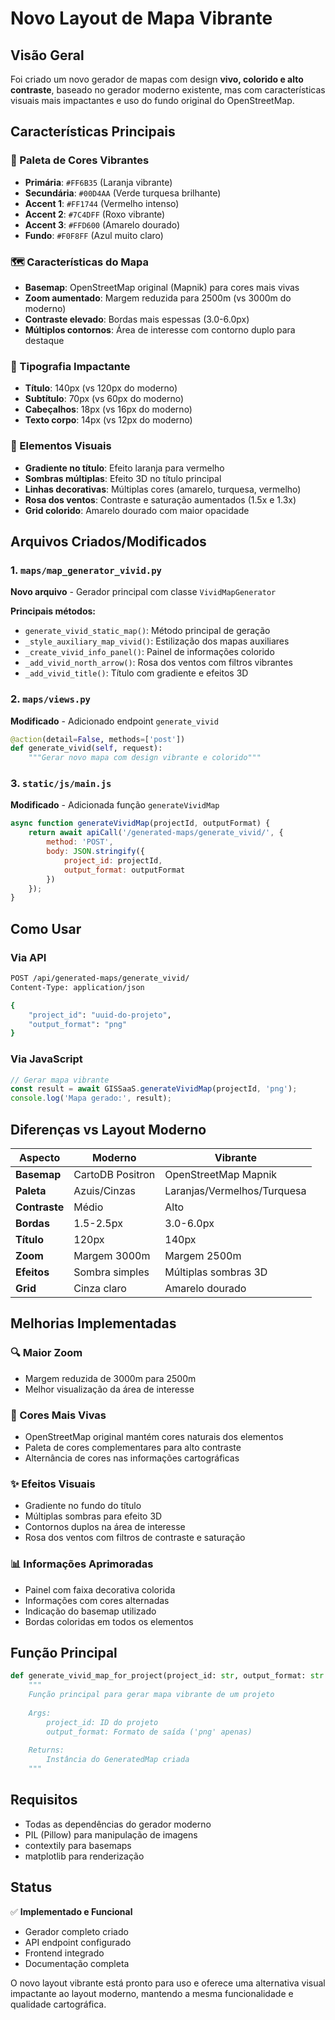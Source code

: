 # Novo Layout de Mapa Vibrante

## Visão Geral

Foi criado um novo gerador de mapas com design **vivo, colorido e alto contraste**, baseado no gerador moderno existente, mas com características visuais mais impactantes e uso do fundo original do OpenStreetMap.

## Características Principais

### 🎨 Paleta de Cores Vibrantes
- **Primária**: `#FF6B35` (Laranja vibrante)
- **Secundária**: `#00D4AA` (Verde turquesa brilhante)
- **Accent 1**: `#FF1744` (Vermelho intenso)
- **Accent 2**: `#7C4DFF` (Roxo vibrante)
- **Accent 3**: `#FFD600` (Amarelo dourado)
- **Fundo**: `#F0F8FF` (Azul muito claro)

### 🗺️ Características do Mapa
- **Basemap**: OpenStreetMap original (Mapnik) para cores mais vivas
- **Zoom aumentado**: Margem reduzida para 2500m (vs 3000m do moderno)
- **Contraste elevado**: Bordas mais espessas (3.0-6.0px)
- **Múltiplos contornos**: Área de interesse com contorno duplo para destaque

### 📝 Tipografia Impactante
- **Título**: 140px (vs 120px do moderno)
- **Subtítulo**: 70px (vs 60px do moderno)
- **Cabeçalhos**: 18px (vs 16px do moderno)
- **Texto corpo**: 14px (vs 12px do moderno)

### 🎯 Elementos Visuais
- **Gradiente no título**: Efeito laranja para vermelho
- **Sombras múltiplas**: Efeito 3D no título principal
- **Linhas decorativas**: Múltiplas cores (amarelo, turquesa, vermelho)
- **Rosa dos ventos**: Contraste e saturação aumentados (1.5x e 1.3x)
- **Grid colorido**: Amarelo dourado com maior opacidade

## Arquivos Criados/Modificados

### 1. `maps/map_generator_vivid.py`
**Novo arquivo** - Gerador principal com classe `VividMapGenerator`

**Principais métodos:**
- `generate_vivid_static_map()`: Método principal de geração
- `_style_auxiliary_map_vivid()`: Estilização dos mapas auxiliares
- `_create_vivid_info_panel()`: Painel de informações colorido
- `_add_vivid_north_arrow()`: Rosa dos ventos com filtros vibrantes
- `_add_vivid_title()`: Título com gradiente e efeitos 3D

### 2. `maps/views.py`
**Modificado** - Adicionado endpoint `generate_vivid`

```python
@action(detail=False, methods=['post'])
def generate_vivid(self, request):
    """Gerar novo mapa com design vibrante e colorido"""
```

### 3. `static/js/main.js`
**Modificado** - Adicionada função `generateVividMap`

```javascript
async function generateVividMap(projectId, outputFormat) {
    return await apiCall('/generated-maps/generate_vivid/', {
        method: 'POST',
        body: JSON.stringify({
            project_id: projectId,
            output_format: outputFormat
        })
    });
}
```

## Como Usar

### Via API
```bash
POST /api/generated-maps/generate_vivid/
Content-Type: application/json

{
    "project_id": "uuid-do-projeto",
    "output_format": "png"
}
```

### Via JavaScript
```javascript
// Gerar mapa vibrante
const result = await GISSaaS.generateVividMap(projectId, 'png');
console.log('Mapa gerado:', result);
```

## Diferenças vs Layout Moderno

| Aspecto | Moderno | Vibrante |
|---------|---------|----------|
| **Basemap** | CartoDB Positron | OpenStreetMap Mapnik |
| **Paleta** | Azuis/Cinzas | Laranjas/Vermelhos/Turquesa |
| **Contraste** | Médio | Alto |
| **Bordas** | 1.5-2.5px | 3.0-6.0px |
| **Título** | 120px | 140px |
| **Zoom** | Margem 3000m | Margem 2500m |
| **Efeitos** | Sombra simples | Múltiplas sombras 3D |
| **Grid** | Cinza claro | Amarelo dourado |

## Melhorias Implementadas

### 🔍 Maior Zoom
- Margem reduzida de 3000m para 2500m
- Melhor visualização da área de interesse

### 🌈 Cores Mais Vivas
- OpenStreetMap original mantém cores naturais dos elementos
- Paleta de cores complementares para alto contraste
- Alternância de cores nas informações cartográficas

### ✨ Efeitos Visuais
- Gradiente no fundo do título
- Múltiplas sombras para efeito 3D
- Contornos duplos na área de interesse
- Rosa dos ventos com filtros de contraste e saturação

### 📊 Informações Aprimoradas
- Painel com faixa decorativa colorida
- Informações com cores alternadas
- Indicação do basemap utilizado
- Bordas coloridas em todos os elementos

## Função Principal

```python
def generate_vivid_map_for_project(project_id: str, output_format: str = 'png') -> GeneratedMap:
    """
    Função principal para gerar mapa vibrante de um projeto
    
    Args:
        project_id: ID do projeto
        output_format: Formato de saída ('png' apenas)
        
    Returns:
        Instância do GeneratedMap criada
    """
```

## Requisitos

- Todas as dependências do gerador moderno
- PIL (Pillow) para manipulação de imagens
- contextily para basemaps
- matplotlib para renderização

## Status

✅ **Implementado e Funcional**
- Gerador completo criado
- API endpoint configurado
- Frontend integrado
- Documentação completa

O novo layout vibrante está pronto para uso e oferece uma alternativa visual impactante ao layout moderno, mantendo a mesma funcionalidade e qualidade cartográfica.
